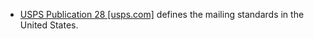 - [USPS Publication 28 [usps.com]](https://pe.usps.com/text/pub28/28c1_001.htm) defines the mailing standards in the United States.
